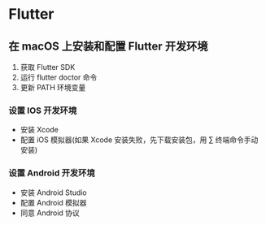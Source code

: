 # Flutter

## 在 macOS 上安装和配置 Flutter 开发环境

1. 获取 Flutter SDK
2. 运行 flutter doctor 命令
3. 更新 PATH 环境变量

### 设置 IOS 开发环境

- 安装 Xcode
- 配置 iOS 模拟器(如果 Xcode 安装失败，先下载安装包，用 ∑ 终端命令手动安装)

### 设置 Android 开发环境

- 安装 Android Studio
- 配置 Android 模拟器
- 同意 Android 协议
